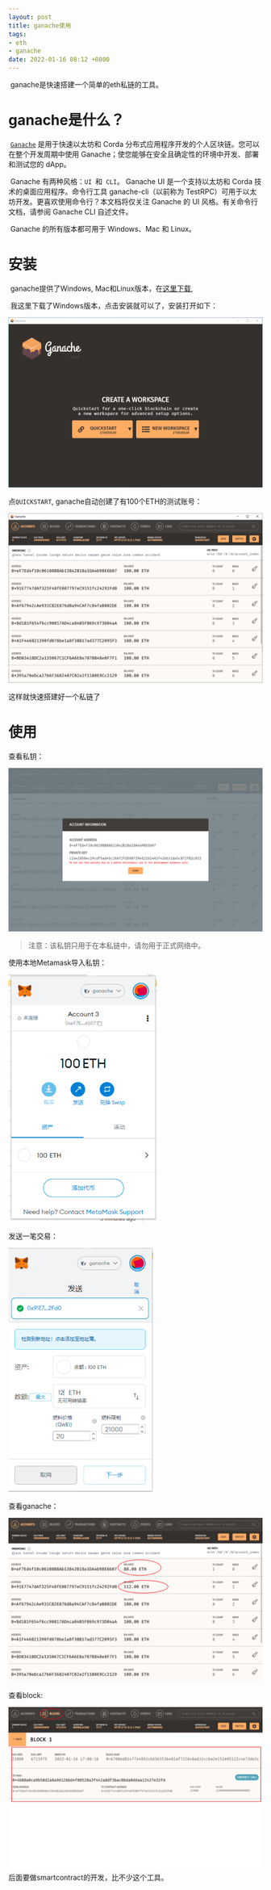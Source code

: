 ```yaml
---
layout: post
title: ganache使用
tags: 
- eth
- ganache
date: 2022-01-16 08:12 +0800
---
```


​	ganache是快速搭建一个简单的eth私链的工具。

# ganache是什么？

​	[`Ganache`](https://trufflesuite.com/ganache/) 是用于快速以太坊和 Corda 分布式应用程序开发的个人区块链。您可以在整个开发周期中使用 Ganache；使您能够在安全且确定性的环境中开发、部署和测试您的 dApp。

​	Ganache 有两种风格：`UI `和` CLI`。 Ganache UI 是一个支持以太坊和 Corda 技术的桌面应用程序。命令行工具 ganache-cli（以前称为 TestRPC）可用于以太坊开发。更喜欢使用命令行？本文档将仅关注 Ganache 的 UI 风格。有关命令行文档，请参阅 Ganache CLI 自述文件。

​	Ganache 的所有版本都可用于 Windows、Mac 和 Linux。



# 安装

​	ganache提供了Windows, Mac和Linux版本，在[这里下载](https://trufflesuite.com/ganache/),

​	我这里下载了Windows版本，点击安装就可以了，安装打开如下：

<img src="https://github.com/lvguidong/lvguidong.github.io/blob/main/_posts/images/ganache-start.png?raw=true?raw=true" alt="block-min" style="zoom:80%;" />

点`QUICKSTART`, ganache自动创建了有100个ETH的测试账号：

<img src="https://github.com/lvguidong/lvguidong.github.io/blob/main/_posts/images/ganache-account.png?raw=true?raw=true" alt="block-min" style="zoom:80%;" />

这样就快速搭建好一个私链了

# 使用

查看私钥：

<img src="https://github.com/lvguidong/lvguidong.github.io/blob/main/_posts/images/ganache-pri.png?raw=true" alt="block-min"  />

> 注意：该私钥只用于在本私链中，请勿用于正式网络中。

使用本地Metamask导入私钥：

<img src="https://github.com/lvguidong/lvguidong.github.io/blob/main/_posts/images/ganache-metamask.png?raw=true?raw=true" alt="block-min" style="zoom:80%;" />

发送一笔交易：

<img src="https://github.com/lvguidong/lvguidong.github.io/blob/main/_posts/images/ganache-metamask_send.png?raw=true?raw=true" alt="block-min" style="zoom:80%;" />

查看ganache：

<img src="https://github.com/lvguidong/lvguidong.github.io/blob/main/_posts/images/ganache-metamask_send2.png?raw=true?raw=true" alt="block-min" style="zoom:80%;" />

查看block:

<img src="https://github.com/lvguidong/lvguidong.github.io/blob/main/_posts/images/ganache-send.png?raw=true?raw=true" alt="block-min" style="zoom:80%;" />后面要做smartcontract的开发，比不少这个工具。

